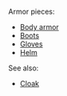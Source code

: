 Armor pieces:

  * [Body armor](BodyArmor.md)
  * [Boots](Boots.md)
  * [Gloves](Gloves.md)
  * [Helm](Helm.md)

See also:

  * [Cloak](Cloak.md)